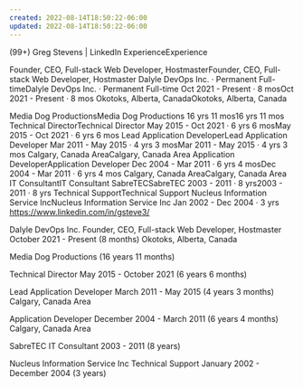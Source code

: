 ```yaml
---
created: 2022-08-14T18:50:22-06:00
updated: 2022-08-14T18:50:22-06:00
---
```

(99+) Greg Stevens | LinkedIn
ExperienceExperience


Founder, CEO, Full-stack Web Developer, HostmasterFounder, CEO, Full-stack Web Developer, Hostmaster
Dalyle DevOps Inc. · Permanent Full-timeDalyle DevOps Inc. · Permanent Full-time
Oct 2021 - Present · 8 mosOct 2021 - Present · 8 mos
Okotoks, Alberta, CanadaOkotoks, Alberta, Canada

Media Dog ProductionsMedia Dog Productions
16 yrs 11 mos16 yrs 11 mos
Technical DirectorTechnical Director
May 2015 - Oct 2021 · 6 yrs 6 mosMay 2015 - Oct 2021 · 6 yrs 6 mos
Lead Application DeveloperLead Application Developer
Mar 2011 - May 2015 · 4 yrs 3 mosMar 2011 - May 2015 · 4 yrs 3 mos
Calgary, Canada AreaCalgary, Canada Area
Application DeveloperApplication Developer
Dec 2004 - Mar 2011 · 6 yrs 4 mosDec 2004 - Mar 2011 · 6 yrs 4 mos
Calgary, Canada AreaCalgary, Canada Area
IT ConsultantIT Consultant
SabreTECSabreTEC
2003 - 2011 · 8 yrs2003 - 2011 · 8 yrs
Technical SupportTechnical Support
Nucleus Information Service IncNucleus Information Service Inc
Jan 2002 - Dec 2004 · 3 yrs
https://www.linkedin.com/in/gsteve3/







Dalyle DevOps Inc.
Founder, CEO, Full-stack Web Developer, Hostmaster
October 2021 - Present
(8 months)
Okotoks, Alberta, Canada



Media Dog Productions
(16 years 11 months)

Technical Director
May 2015 - October 2021
(6 years 6 months)

Lead Application Developer
March 2011 - May 2015
(4 years 3 months)
Calgary, Canada Area

Application Developer
December 2004 - March 2011
(6 years 4 months)
Calgary, Canada Area




SabreTEC
IT Consultant
2003 - 2011
(8 years)



Nucleus Information Service Inc
Technical Support
January 2002 - December 2004
(3 years)



